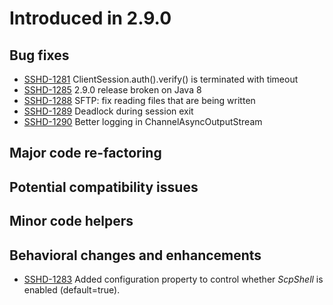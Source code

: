 # Introduced in 2.9.0

## Bug fixes

* [SSHD-1281](https://issues.apache.org/jira/browse/SSHD-1281) ClientSession.auth().verify() is terminated with timeout
* [SSHD-1285](https://issues.apache.org/jira/browse/SSHD-1285) 2.9.0 release broken on Java 8
* [SSHD-1288](https://issues.apache.org/jira/browse/SSHD-1288) SFTP: fix reading files that are being written
* [SSHD-1289](https://issues.apache.org/jira/browse/SSHD-1289) Deadlock during session exit
* [SSHD-1290](https://issues.apache.org/jira/browse/SSHD-1290) Better logging in ChannelAsyncOutputStream

## Major code re-factoring

## Potential compatibility issues

## Minor code helpers

## Behavioral changes and enhancements

* [SSHD-1283](https://issues.apache.org/jira/browse/SSHD-1283) Added configuration property to control whether *ScpShell* is enabled (default=true).

